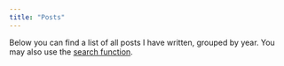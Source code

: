 ```yaml
---
title: "Posts"
---
```


Below you can find a list of all posts I have written, grouped by year. You may also use the [search function](/search/).
